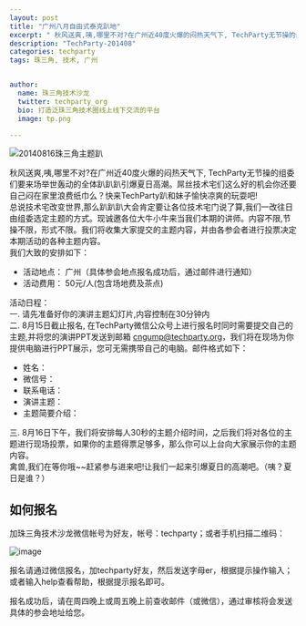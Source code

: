 ```yaml
---
layout: post
title: "广州八月自由式泰克趴地"
excerpt: " 秋风送爽,咦,哪里不对?在广州近40度火爆的闷热天气下, TechParty无节操的组委们要来场举世轰动的全体趴趴趴引爆夏日高潮。屌丝技术宅们这么好的机会你还要自己闷在家里浪费纸巾么？快来TechParty趴和妹子愉快凉爽的玩耍吧! 总说技术宅改变世界,那么趴趴趴大会肯定要让各位技术宅门说了算,我们一改往日由组委选定主题的方式。现诚邀各位大牛小牛来当我们本期的讲师。内容不限,节操不限，形式不限。我们将收集大家提交的主题内容，并由各参会者进行投票决定本期活动的各种主题内容。  "
description: "TechParty-201408"
categories: techparty
tags: 珠三角, 技术, 广州


author:
  name: 珠三角技术沙龙
  twitter: techparty_org
  bio: 打造泛珠三角技术圈线上线下交流的平台
  image: tp.png

---
```



![20140816珠三角主题趴](http://ww2.sinaimg.cn/large/62503f09gw1ej3ulj8bkgj20hs0aitaf.jpg)
 
    
秋风送爽,咦,哪里不对?在广州近40度火爆的闷热天气下, TechParty无节操的组委们要来场举世轰动的全体趴趴趴引爆夏日高潮。屌丝技术宅们这么好的机会你还要自己闷在家里浪费纸巾么？快来TechParty趴和妹子愉快凉爽的玩耍吧!    
总说技术宅改变世界,那么趴趴趴大会肯定要让各位技术宅门说了算,我们一改往日由组委选定主题的方式。现诚邀各位大牛小牛来当我们本期的讲师。内容不限,节操不限，形式不限。我们将收集大家提交的主题内容，并由各参会者进行投票决定本期活动的各种主题内容。    
我们大致的安排如下： 

* 活动地点： 广州（具体参会地点报名成功后，通过邮件进行通知）    
* 活动费用： 50元/人(包含场地费及茶点)   

活动日程：    
一. 请先准备好你的演讲主题幻灯片,内容控制在30分钟内    
二. 8月15日截止报名, 在TechParty微信公众号上进行报名时同时需要提交自己的主题,并将您的演讲PPT发送到邮箱 cngump@techparty.org，我们将在现场为你提供电脑进行PPT展示，您可无需携带自己的电脑。邮件格式如下：

* 姓名：    
* 微信号：      
* 联系电话：    
* 演讲主题：    
* 主题简要介绍：  

三.  8月16日下午，我们将安排每人30秒的主题介绍时间，之后我们将对各位的主题进行现场投票，如果你的主题得票足够多，那么你可以上台向大家展示你的主题内容。    
禽兽,我们在等你哦~~赶紧参与进来吧!让我们一起来引爆夏日的高潮吧。（咦？夏日是谁？）    
    

## 如何报名
加珠三角技术沙龙微信帐号为好友，帐号：techparty；或者手机扫描二维码：

![image](http://ww1.sinaimg.cn/large/61c18847gw1e9tzpizmjsj208c08cjs1.jpg)

报名请通过微信报名，加techparty好友，然后发送字母er，根据提示操作输入；或者输入help查看帮助，根据提示报名即可。

报名成功后，请在周四晚上或周五晚上前查收邮件（或微信），通过审核将会发送具体的参会地址给您。



